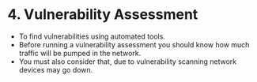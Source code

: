 # 4. Vulnerability Assessment

* To find vulnerabilities using automated tools.
* Before running a vulnerability assessment you should know how much traffic will be pumped in the network.
* You must also consider that, due to vulnerability scanning network devices may go down.



